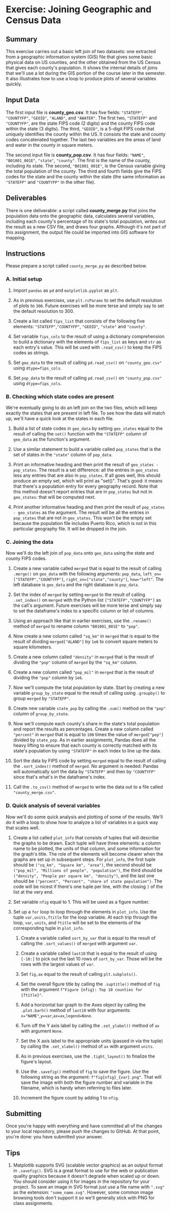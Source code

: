 # Exercise: Joining Geographic and Census Data

## Summary

This exercise carries out a basic left join of two datasets: one extracted from a geographic information system (GIS) file that gives some basic physical data on US counties, and the other obtained from the US Census that gives each county's population. It shows the internal details of joins that we'll use a lot during the GIS portion of the course later in the semester. It also illustrates how to use a loop to produce plots of several variables quickly.

## Input Data

The first input file is **county_geo.csv**. It has five fields: `"STATEFP"`, `"COUNTYFP"`, `"GEOID"`, `"ALAND"`, and `"AWATER"`. The first two, `"STATEFP"` and `"COUNTYFP"`, are the state FIPS code (2 digits) and the county FIPS code within the state (3 digits). The third, `"GEOID"`, is a 5-digit FIPS code that uniquely identifies the county within the US. It consists the state and county codes concatenated together. The last two variables are the areas of land and water in the county in square meters.

The second input file is **county_pop.csv**. It has four fields: `"NAME"`, `"B01001_001E"`, `"state"`, `"county"`. The first is the name of the county, including its state. The second, `"B01001_001E"`, is the Census variable giving the total population of the county. The third and fourth fields give the FIPS codes for the state and the county within the state (the same information as `"STATEFP"` and `"COUNTYFP"` in the other file).

## Deliverables

There is one deliverable: a script called **county_merge.py** that joins the population data onto the geographic data, calculates several variables, including each county's percentage of its state's total population, writes out the result as a new CSV file, and draws four graphs. Although it's not part of this assignment, the output file could be imported into GIS software for mapping.

## Instructions

Please prepare a script called `county_merge.py` as described below.

### A. Initial setup

1. Import `pandas` as `pd` and `matplotlib.pyplot` as `plt`.

1. As in previous exercises, use `plt.rcParams` to set the default resolution of plots to `300`. Future exercises will be more terse and simply say to set the default resolution to 300.

1. Create a list called `fips_list` that consists of the following five elements: `"STATEFP"`,`"COUNTYFP"`, `"GEOID"`, `"state"` and `"county"`.

1. Set variable `fips_cols` to the result of using a dictionary comprehension to build a dictionary with the elements of `fips_list` as keys and `str` as each entry's value. This will be used with `.read_csv()` to keep the FIPS codes as strings.

1. Set `geo_data` to the result of calling `pd.read_csv()` on `"county_geo.csv"` using `dtype=fips_cols`.

1. Set `pop_data` to the result of calling `pd.read_csv()` on `"county_pop.csv"` using `dtype=fips_cols`.

### B. Checking which state codes are present

We're eventually going to do an left join on the two files, which will keep exactly the states that are present in left file. To see how the data will match up, we'll have a quick look at the states in each file.

1. Build a list of state codes in `geo_data` by setting `geo_states` equal to the result of calling the `set()` function with the `"STATEFP"` column of `geo_data` as the function's argument.

1. Use a similar statement to build a variable called `pop_states` that is the set of states in the `"state"` column of `pop_data`.

1. Print an informative heading and then print the result of `geo_states - pop_states`. The result is a set difference: all the entries in `geo_states` less any entries that are also in `pop_states`. If all goes well, this should produce an empty set, which will print as "set()". That's good: it means that there's a population entry for every geography record. Note that this method doesn't report entries that are in `pop_states` but not in `geo_states`: that will be computed next.

1. Print another informative heading and then print the result of `pop_states - geo_states` as the argument. The result will be all the entries in `pop_states` that are not in `geo_states`. This won't be the empty set because the population file includes Puerto Rico, which is not in this particular geography file. It will be dropped in the join.

### C. Joining the data

Now we'll do the left join of `pop_data` onto `geo_data` using the state and county FIPS codes.

1. Create a new variable called `merged` that is equal to the result of calling `.merge()` on `geo_data` with the following arguments: `pop_data`, `left_on=["STATEFP","COUNTYFP"]`, `right_on=["state","county"]`, `how="left"`. The left database is `geo_data` and the right database is `pop_data`.

1. Set the index of `merged` by setting `merged` to the result of calling `.set_index()` on `merged` with the Python list `["STATEFP","COUNTYFP"]` as the call's argument. Future exercises will be more terse and simply say to set the dataframe's index to a specific column or list of columns.

1. Using an approach like that in earlier exercises, use the `.rename()` method of `merged` to rename column `"B01001_001E"` to `"pop"`.

1. Now create a new column called `"sq_km"` in `merged` that is equal to the result of dividing `merged["ALAND"]` by `1e6` to convert square meters to square kilometers.

1. Create a new column called `"density"` in `merged` that is the result of dividing the `"pop"` column of `merged` by the `"sq_km"` column.

1. Create a new column called `"pop_mil"` in `merged` that is the result of dividing the `"pop"` column by `1e6`.

1. Now we'll compute the total population by state. Start by creating a new variable `group_by_state` equal to the result of calling using `.groupby()` to group `merged` by `"STATEFP"`.

1. Create new variable `state_pop` by calling the `.sum()` method on the `"pop"` column of `group_by_state`.

1. Now we'll compute each county's share in the state's total population and report the results as percentages. Create a new column called `"percent"` in `merged` that is equal to `100` times the value of `merged["pop"]` divided by `state_pop`. As in earlier assignments, Pandas does all the heavy lifting to ensure that each county is correctly matched with its state's population by using `"STATEFP"` in each index to line up the data.

1. Sort the data by FIPS code by setting `merged` equal to the result of calling the `.sort_index()` method of `merged`. No argument is needed: Pandas will automatically sort the data by `"STATEFP"` and then by `"COUNTYFP"` since that's what's in the dataframe's index.

1. Call the `.to_csv()` method of `merged` to write the data out to a file called `"county_merge.csv"`.

### D. Quick analysis of several variables

Now we'll do some quick analysis and plotting of some of the results. We'll do it with a loop to show how to analyze a list of variables in a quick way that scales well.

1. Create a list called `plot_info` that consists of tuples that will describe the graphs to be drawn. Each tuple will have three elements: a column name to be plotted, the units of that column, and some information for the graph's title. The role of the elements will become clearer when the graphs are set up in subsequent steps. For `plot_info`, the first tuple should be `("sq_km", "Square km", "area")`, the second should be `("pop_mil", "Millions of people", "population")`, the third should be `("density", "People per square km", "density")`, and the last one should be `("percent", "Percent", "share of state population")`. The code will be nicest if there's one tuple per line, with the closing `]` of the list at the very end.

1. Set variable `nfig` equal to 1. This will be used as a figure number.

1. Set up a `for` loop to loop through the elements in `plot_info`. Use the tuple `var,units,ftitle` for the loop variable. At each trip through the loop, `var`, `units`, and `ftitle` will be set to the elements of the corresponding tuple in `plot_info`.

   1. Create a variable called `sort_by_var` that is equal to the result of calling the `.sort_values()` of `merged` with argument `var`.

   1. Create a variable called `last10` that is equal to the result of using `[-10:]` to pick out the last 10 rows of `sort_by_var`. Those will be the rows with the largest values of `var`.

   1. Set `fig,ax` equal to the result of calling `plt.subplots()`.

   1. Set the overall figure title by calling the `.suptitle()` method of `fig` with the argument `f"Figure {nfig}: Top 10 counties for {ftitle}"`.

   1. Add a horizontal bar graph to the Axes object by calling the `.plot.barh()` method of `last10` with four arguments: `x="NAME"`,`y=var`,`ax=ax`,`legend=None`.

   1. Turn off the Y axis label by calling the `.set_ylabel()` method of `ax` with argument `None`.

   1. Set the X axis label to the appropriate units (passed in via the tuple) by calling the `.set_xlabel()` method of `ax` with argument `units`.

   1. As in previous exercises, use the `.tight_layout()` to finalize the figure's layout.

   1. Use the `.savefig()` method of `fig` to save the figure. Use the following string as the argument: `f"fig{nfig}_{var}.png"`. That will save the image with both the figure number and variable in the filename, which is handy when referring to files later.

   1. Increment the figure count by adding 1 to `nfig`.

## Submitting

Once you're happy with everything and have committed all of the changes to your local repository, please push the changes to GitHub. At that point, you're done: you have submitted your answer.

## Tips

1. Matplotlib supports SVG (scalable vector graphics) as an output format in `.savefig()`. SVG is a great format to use for the web or publication quality graphics because it doesn't degrade when scaled up or down. You should consider using it for images in the repository for your project. To save an image in SVG format just use a file name with `".svg"` as the extension: `"some_name.svg"`. However, some common image browsing tools don't support it so we'll generally stick with PNG for class assignments.
